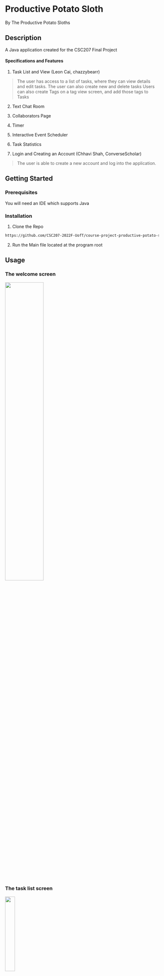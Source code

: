 # Productive Potato Sloth
By The Productive Potato Sloths

## Description
A Java application created for the CSC207 Final Project

#### Specifications and Features
1. Task List and View (Leon Cai, chazzybearr)
>The user has access to a list of tasks, where they can view details and edit tasks. 
>The user can also create new and delete tasks
>Users can also create Tags on a tag view screen, and add those tags to Tasks

2. Text Chat Room

3. Collaborators Page

4. Timer
 
5. Interactive Event Scheduler

6. Task Statistics 

7. Login and Creating an Account (Chhavi Shah, ConverseScholar)
> The user is able to create a new account and log into the application.


## Getting Started
### Prerequisites
You will need an IDE which supports Java

### Installation
1. Clone the Repo
```sh
https://github.com/CSC207-2022F-UofT/course-project-productive-potato-sloth.git
```

2. Run the Main file located at the program root

## Usage

### The welcome screen
<img src="https://user-images.githubusercontent.com/82430669/206600368-fb7e4f7a-5989-4727-b01e-5cf32079cad2.png" width=50% height=50%>

### The task list screen
<img src="https://user-images.githubusercontent.com/82430669/206600407-65c71fcf-c67b-4e8d-8698-df559dc43104.png" width=25% height=25%>

 
### Editing a task
<img src="https://user-images.githubusercontent.com/82430669/206600620-cb13f051-703d-42cd-8423-f930c04af0ff.png" width=50% height=50%>

### The tag list screen
<img src="https://user-images.githubusercontent.com/82430669/206600686-729ceb59-dc5b-409e-bd9b-72421b5061fa.png" width=25% height=25%>


## Roadmap

## Contributing
Contributions are **greatly appreciated**! 

If you have suggested changes that would make this project better, please fork this repo and make a pull request!

1. Clone the repo
```
git clone https://github.com/CSC207-2022F-UofT/course-project-productive-potato-sloth.git
```

2. Create a new branch
```
git checkout -b ＜your-amazing-feature＞
```

3. Push your changes
```
git commit -m <your-amazing-commit-message>
```

4. Push to origin
```
git push origin <your-amazing-feature>
```

5. Open a pull request

## Contributer Specific Notes
### Leon Cai (chazzybearr)

For some design choices I made:

> I chose to have only one TaskRequestModel and TaskResponse model class, rather than having request and response model classes for each use case.
> 
> As stated above, with 12 use cases, I would have to have an additional 24 classes (one TaskRequest and one TaskResponse).
> 
> For a program of this size, I concluded it would be unnecessary to have such a titanic quantity of lazy classes.
> 
> Thus, I made the choice to combine all the request and response models into one class each.
> 
> Though this does break clean architecture in the Single Responsibility Principle, I concluded that if this program were to expand, it would be trivial to break the generic TaskRequest and Response models for their separate use cases.
> 
> Same comments and reasoning with the TagResponse and Request Models

Tests: 

> I've added many extensive tests to my use cases and controllers. 
> 
> I've made effective use of the @ParamaterizedTest feature, ensuring that I test every edge case of string, including multiple characters, one character, and the empty string
> 
> Additionally, I've used the @BeforeEach and @AfterEach to instantiate a simulated database and saved it in a temporary file. 
> 
> After the tests have finished, the method annotatied with @AfterEach removes all objects in the simulated database, ensuring that the next test that is run starts from a clean state.

Roadmap:
> One of the features I planned to implement was the ability to add colours to tags, and have the corresponding tasks appear with those colours. 
> 
> This feature has not been implemented in the latest commit, so throughout my code, I have used placeholder colours. 
> 
> Implementing the feature will require minimal changes to the code, as I simply have to replace the placeholder values with the values submitted by the user

Design patterns:

1. Simple Factory


    > I've used the Simple Factory to abstract away the process of creating tasks. 
    > 
    > This ensures that any future changes to the constructor(s) of Task will only require changes to the Factory, as the only hard dependency occurs in this class.
    > 
    > This choice has followed the Open/Closed principle, as this factory can easily be extended for additional constructors, but closed for changes, as the constructors which already exist in the factory will never change
    > 
    > In the future, implementing a builder design pattern would make more sense, as a Task can be instantiated in multiple ways (with/without a description, w/wo tags etc)

2. Observer

    
    > The observer pattern is used between my screens, where the observers are the screens which display the list of Tasks and Tags to the user. 
    > 
    > Any potential sources of change to the view model implement subject, which the observers will reflect.
    > 
    > This separates the cause and the effect of the change, and additionally follows clean architecture as creating a new info screen requires simply subscribing it to the subject

### Chhavi Shah (ConverseScholar)
Roadmap:
> From the Login screen, I wanted to allow the User to go to the Create Account page so create an account that then redirects them back to the login page once the account is created. 
> Additionally, we have a Welcome Screen that allows Users to edit Tasks, schedule Events, etc, and Login and Create an Account. This of course is not ideal as we would like the User to see and interact with the Welcome Screen after logging in (so after they've created an account too). So this is something I want to update at a later stage. 
> Finally, I wanted to implement a Settings page that, at the basic level, allowed Users to change their Calendar view (to either include / remove weekends from their View) and change their password, which I was unable to within my given timeframe. 


Tests:
> I have ran tests for my two use cases of Login and CreateAccount which ensure that both work as required. 


Design Patters:
> I haven't really used any design patterns as the code I needed to implement was rather straight-forward and I thought that using a design pattern would complicate the simplicity of the implementation. There is of course scope to use a design pattern for what I've implemented (like Factory for User).


## Licence
This project is under the MIT Licence

## Contact

